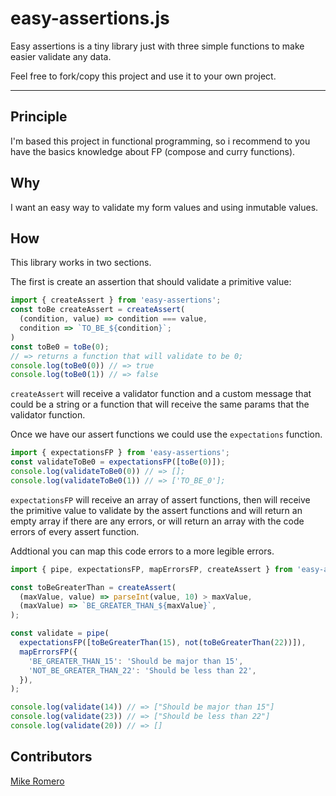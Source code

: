 # easy-assertions.js

Easy assertions is a tiny library just with three simple functions to make easier validate any data.

Feel free to fork/copy this project and use it to your own project.

----

## Principle
I'm based this project in functional programming, so i recommend to you have the basics knowledge about FP (compose and curry functions).

## Why
I want an easy way to validate my form values and using inmutable values.

## How
This library works in two sections.

The first is create an assertion that should validate a primitive value:

```javascript
import { createAssert } from 'easy-assertions';
const toBe createAssert = createAssert(
  (condition, value) => condition === value,
  condition => `TO_BE_${condition}`;
)
const toBe0 = toBe(0);
// => returns a function that will validate to be 0;
console.log(toBe0(0)) // => true
console.log(toBe0(1)) // => false
```
`createAssert` will receive a validator function and a custom message that could be a string or a function that will receive the same params that the validator function.

Once we have our assert functions we could use the `expectations` function.

```javascript
import { expectationsFP } from 'easy-assertions';
const validateToBe0 = expectationsFP([toBe(0)]);
console.log(validateToBe0(0)) // => [];
console.log(validateToBe0(1)) // => ['TO_BE_0'];
```

`expectationsFP` will receive an array of assert functions, then will receive the primitive value to validate by the assert functions and will return an empty array if there are any errors, or will return an array with the code errors of every assert function.

Addtional you can map this code errors to a more legible errors.

```javascript
import { pipe, expectationsFP, mapErrorsFP, createAssert } from 'easy-assertions';

const toBeGreaterThan = createAssert(
  (maxValue, value) => parseInt(value, 10) > maxValue,
  (maxValue) => `BE_GREATER_THAN_${maxValue}`,
);

const validate = pipe(
  expectationsFP([toBeGreaterThan(15), not(toBeGreaterThan(22))]),
  mapErrorsFP({
    'BE_GREATER_THAN_15': 'Should be major than 15',
    'NOT_BE_GREATER_THAN_22': 'Should be less than 22',
  }),
);

console.log(validate(14)) // => ["Should be major than 15"]
console.log(validate(23)) // => ["Should be less than 22"]
console.log(validate(20)) // => []
```

## Contributors
[Mike Romero](https://medium.com/@miguel.angel.romero.gtz)
